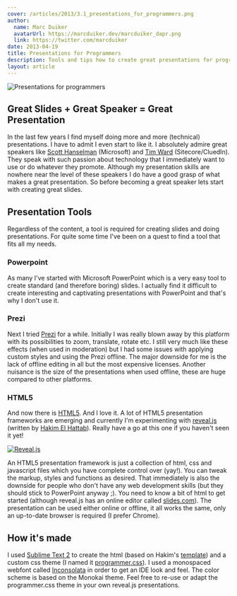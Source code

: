 ```yaml
---
cover: /articles/2013/3.1_presentations_for_programmers.png
author:
  name: Marc Duiker
  avatarUrl: https://marcduiker.dev/marcduiker_dapr.png
  link: https://twitter.com/marcduiker
date: 2013-04-19
title: Presentations for Programmers
description: Tools and tips how to create great presentations for programmers.
layout: article
---
```


![Presentations for programmers](/articles/2013/3.1_presentations_for_programmers.png)

## Great Slides + Great Speaker = Great Presentation

In the last few years I find myself doing more and more (technical) presentations. I have to admit I even start to like it. I absolutely admire great speakers like [Scott Hanselman](http://www.hanselman.com/) (Microsoft) and [Tim Ward](https://twitter.com/jerrong) (Sitecore/CluedIn). They speak with such passion about technology that I immediately want to use or do whatever they promote. Although my presentation skills are nowhere near the level of these speakers I do have a good grasp of what makes a great presentation. So before becoming a great speaker lets start with creating great slides.

## Presentation Tools

Regardless of the content, a tool is required for creating slides and doing presentations. For quite some time I've been on a quest to find a tool that fits all my needs.

### Powerpoint
As many I've started with Microsoft PowerPoint which is a very easy tool to create standard (and therefore boring) slides. I actually find it difficult to create interesting and captivating presentations with PowerPoint and that's why I don't use it.

### Prezi
Next I tried [Prezi](http://prezi.com/) for a while. Initially I was really blown away by this platform with its possibilities to zoom, translate, rotate etc. I still very much like these effects (when used in moderation) but I had some issues with applying custom styles and using the Prezi offline. The major downside for me is the lack of offline editing in all but the most expensive licenses. Another nuisance is the size of the presentations when used offline, these are huge compared to other platforms.

### HTML5
And now there is [HTML5](https://developer.mozilla.org/en/docs/HTML/HTML5). And I love it. A lot of HTML5 presentation frameworks are emerging and currently I'm experimenting with [reveal.js](http://lab.hakim.se/reveal-js/#/) (written by [Hakim El Hattab](http://hakim.se/)). Really have a go at this one if you haven't seen it yet!

[![Reveal.js](/articles/2013/3.2_reveal.png)](https://revealjs.com/)

An HTML5 presentation framework is just a collection of html, css and javascript files which you have complete control over (yay!). You can tweak the markup, styles and functions as desired. That immediately is also the downside for people who don't have any web development skills (but they should stick to PowerPoint anyway ;). You need to know a bit of html to get started (although reveal.js has an online editor called [slides.com](http://slides.com/)). The presentation can be used either online or offline, it all works the same, only an up-to-date browser is required (I prefer Chrome).

## How it's made

I used [Sublime Text 2](http://www.sublimetext.com/2) to create the html (based on Hakim's [template](https://github.com/hakimel/reveal.js/blob/master/index.html)) and a custom css theme (I named it [programmer.css](http://marcduiker.azurewebsites.net/presentations/reveal.js/css/theme/programmer.css)). I used a monospaced webfont called [Inconsolata](http://www.google.com/fonts/specimen/Inconsolata) in order to get an IDE look and feel. The color scheme is based on the Monokai theme. Feel free to re-use or adapt the programmer.css theme in your own reveal.js presentations.